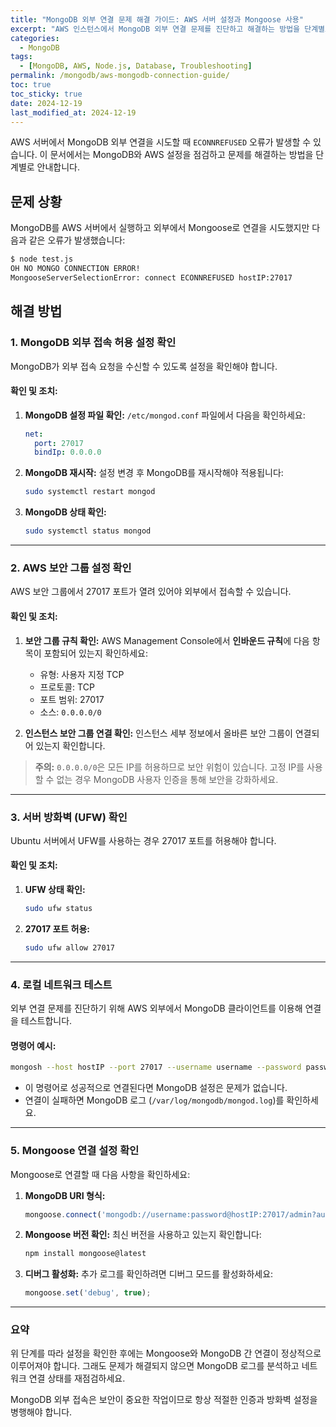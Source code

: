 ```yaml
---
title: "MongoDB 외부 연결 문제 해결 가이드: AWS 서버 설정과 Mongoose 사용"
excerpt: "AWS 인스턴스에서 MongoDB 외부 연결 문제를 진단하고 해결하는 방법을 단계별로 설명합니다. 보안 그룹, 방화벽, 그리고 Mongoose 설정을 확인하며 오류를 해결하세요."
categories:
  - MongoDB
tags:
  - [MongoDB, AWS, Node.js, Database, Troubleshooting]
permalink: /mongodb/aws-mongodb-connection-guide/
toc: true
toc_sticky: true
date: 2024-12-19
last_modified_at: 2024-12-19
---
```


AWS 서버에서 MongoDB 외부 연결을 시도할 때 `ECONNREFUSED` 오류가 발생할 수 있습니다. 이 문서에서는 MongoDB와 AWS 설정을 점검하고 문제를 해결하는 방법을 단계별로 안내합니다.

## 문제 상황
MongoDB를 AWS 서버에서 실행하고 외부에서 Mongoose로 연결을 시도했지만 다음과 같은 오류가 발생했습니다:

```bash
$ node test.js
OH NO MONGO CONNECTION ERROR!
MongooseServerSelectionError: connect ECONNREFUSED hostIP:27017
```

## 해결 방법
### 1. MongoDB 외부 접속 허용 설정 확인
MongoDB가 외부 접속 요청을 수신할 수 있도록 설정을 확인해야 합니다.

#### 확인 및 조치:
1. **MongoDB 설정 파일 확인:**
   `/etc/mongod.conf` 파일에서 다음을 확인하세요:
   ```yaml
   net:
     port: 27017
     bindIp: 0.0.0.0
   ```

2. **MongoDB 재시작:**
   설정 변경 후 MongoDB를 재시작해야 적용됩니다:
   ```bash
   sudo systemctl restart mongod
   ```

3. **MongoDB 상태 확인:**
   ```bash
   sudo systemctl status mongod
   ```

---

### 2. AWS 보안 그룹 설정 확인
AWS 보안 그룹에서 27017 포트가 열려 있어야 외부에서 접속할 수 있습니다.

#### 확인 및 조치:
1. **보안 그룹 규칙 확인:**
   AWS Management Console에서 **인바운드 규칙**에 다음 항목이 포함되어 있는지 확인하세요:
   - 유형: 사용자 지정 TCP
   - 프로토콜: TCP
   - 포트 범위: 27017
   - 소스: `0.0.0.0/0`

2. **인스턴스 보안 그룹 연결 확인:**
   인스턴스 세부 정보에서 올바른 보안 그룹이 연결되어 있는지 확인합니다.

> **주의:** `0.0.0.0/0`은 모든 IP를 허용하므로 보안 위험이 있습니다. 고정 IP를 사용할 수 없는 경우 MongoDB 사용자 인증을 통해 보안을 강화하세요.

---

### 3. 서버 방화벽 (UFW) 확인
Ubuntu 서버에서 UFW를 사용하는 경우 27017 포트를 허용해야 합니다.

#### 확인 및 조치:
1. **UFW 상태 확인:**
   ```bash
   sudo ufw status
   ```

2. **27017 포트 허용:**
   ```bash
   sudo ufw allow 27017
   ```

---

### 4. 로컬 네트워크 테스트
외부 연결 문제를 진단하기 위해 AWS 외부에서 MongoDB 클라이언트를 이용해 연결을 테스트합니다.

#### 명령어 예시:
```bash
mongosh --host hostIP --port 27017 --username username --password password --authenticationDatabase admin
```

- 이 명령어로 성공적으로 연결된다면 MongoDB 설정은 문제가 없습니다.
- 연결이 실패하면 MongoDB 로그 (`/var/log/mongodb/mongod.log`)를 확인하세요.

---

### 5. Mongoose 연결 설정 확인
Mongoose로 연결할 때 다음 사항을 확인하세요:

1. **MongoDB URI 형식:**
   ```javascript
   mongoose.connect('mongodb://username:password@hostIP:27017/admin?authSource=admin')
   ```

2. **Mongoose 버전 확인:**
   최신 버전을 사용하고 있는지 확인합니다:
   ```bash
   npm install mongoose@latest
   ```

3. **디버그 활성화:**
   추가 로그를 확인하려면 디버그 모드를 활성화하세요:
   ```javascript
   mongoose.set('debug', true);
   ```

---

### 요약
위 단계를 따라 설정을 확인한 후에는 Mongoose와 MongoDB 간 연결이 정상적으로 이루어져야 합니다. 그래도 문제가 해결되지 않으면 MongoDB 로그를 분석하고 네트워크 연결 상태를 재점검하세요.

MongoDB 외부 접속은 보안이 중요한 작업이므로 항상 적절한 인증과 방화벽 설정을 병행해야 합니다.

